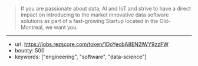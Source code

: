 >If you are passionate about data, AI and IoT and strive to have a direct impact on introducing to the market innovative data software solutions as part of a fast-growing Startup located in the Old-Montreal, we want you.
------
- url: https://jobs.rezscore.com/token/1DoYeobA8EN2IWY9zzFW
- bounty: 500
- keywords: ["engineering", "software", "data-science"]
